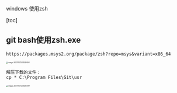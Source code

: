 windows 使用zsh

[toc]

## git bash使用zsh.exe

```
https://packages.msys2.org/package/zsh?repo=msys&variant=x86_64
```

<img src="D:\codehub\.config\win10\Typora_book\library\img\image-20211127201555056.png" alt="image-20211127201555056" style="zoom: 33%;" />

```
解压下载的文件：
cp * C:\Program Files\Git\usr

```

<img src="D:\codehub\.config\win10\Typora_book\library\img\image-20211127201820447.png" alt="image-20211127201820447" style="zoom:33%;" />